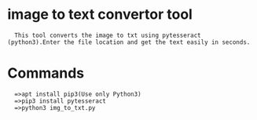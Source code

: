 # image to text convertor tool
      This tool converts the image to txt using pytesseract (python3).Enter the file location and get the text easily in seconds.
# Commands
      =>apt install pip3(Use only Python3)
      =>pip3 install pytesseract
      =>python3 img_to_txt.py
      
      
